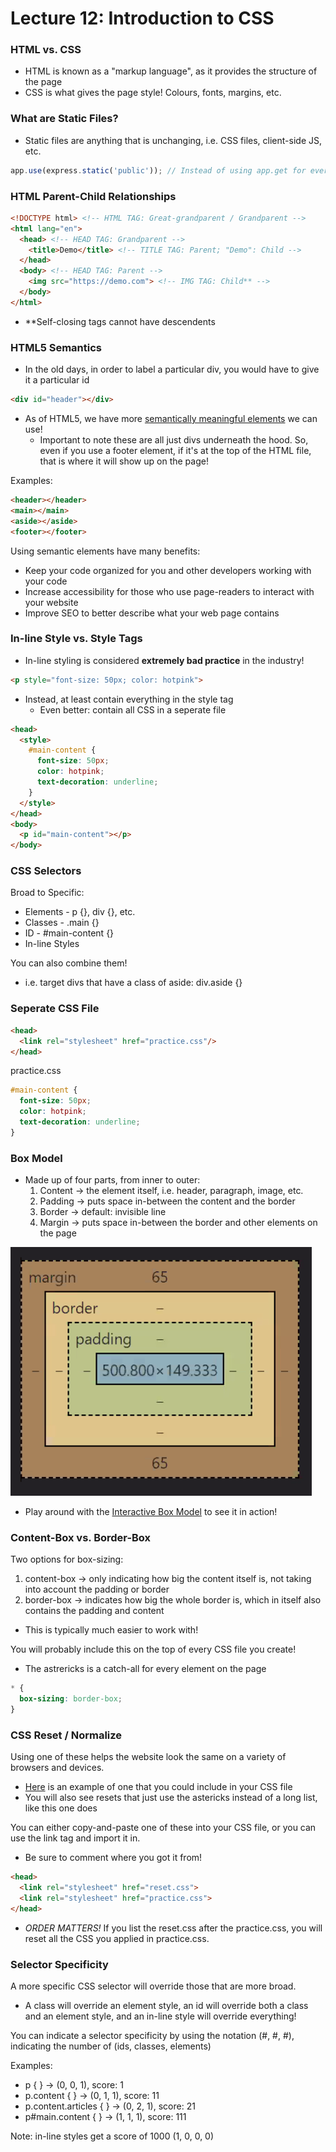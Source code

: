 # Lecture 12: Introduction to CSS

### HTML vs. CSS
* HTML is known as a "markup language", as it provides the structure of the page
* CSS is what gives the page style! Colours, fonts, margins, etc.


### What are Static Files?
* Static files are anything that is unchanging, i.e. CSS files, client-side JS, etc.
```js
app.use(express.static('public')); // Instead of using app.get for every static file, you can add this line and Express will bring them all in! This automatically includes index.html.
```

### HTML Parent-Child Relationships
```html
<!DOCTYPE html> <!-- HTML TAG: Great-grandparent / Grandparent -->
<html lang="en">
  <head> <!-- HEAD TAG: Grandparent -->
    <title>Demo</title> <!-- TITLE TAG: Parent; "Demo": Child -->
  </head>
  <body> <!-- HEAD TAG: Parent -->
    <img src="https://demo.com"> <!-- IMG TAG: Child** -->
  </body>
</html>
```

* **Self-closing tags cannot have descendents 

### HTML5 Semantics
* In the old days, in order to label a particular div, you would have to give it a particular id

```html
<div id="header"></div>
```

* As of HTML5, we have more [semantically meaningful elements](https://www.w3schools.com/html/html5_semantic_elements.asp) we can use!
  * Important to note these are all just divs underneath the hood. So, even if you use a footer element, if it's at the top of the HTML file, that is where it will show up on the page!

Examples:
```html
<header></header>
<main></main>
<aside></aside>
<footer></footer>
```

Using semantic elements have many benefits:
  * Keep your code organized for you and other developers working with your code
  * Increase accessibility for those who use page-readers to interact with your website
  * Improve SEO to better describe what your web page contains

### In-line Style vs. Style Tags
* In-line styling is considered **extremely bad practice** in the industry!

```html
<p style="font-size: 50px; color: hotpink">
```

* Instead, at least contain everything in the style tag
  * Even better: contain all CSS in a seperate file

```html
<head>
  <style>
    #main-content {
      font-size: 50px;
      color: hotpink;
      text-decoration: underline;
    }
  </style>
</head>
<body>
  <p id="main-content"></p>
</body>
```

### CSS Selectors 
Broad to Specific:
* Elements - p {}, div {}, etc.
* Classes - .main {}
* ID - #main-content {}
* In-line Styles

You can also combine them!
* i.e. target divs that have a class of aside: div.aside {}

### Seperate CSS File
```html
<head>
  <link rel="stylesheet" href="practice.css"/>
</head>
```

practice.css
```css
#main-content {
  font-size: 50px;
  color: hotpink;
  text-decoration: underline;
}
```

### Box Model
* Made up of four parts, from inner to outer:
  1. Content &rarr; the element itself, i.e. header, paragraph, image, etc.
  2. Padding &rarr; puts space in-between the content and the border
  3. Border &rarr; default: invisible line
  4. Margin &rarr; puts space in-between the border and other elements on the page

!["Screenshot of Box Model as seen from the DevTools"](../images/Week_8_Box_Model.png)

* Play around with the [Interactive Box Model](http://guyroutledge.github.io/box-model/) to see it in action!

### Content-Box vs. Border-Box
Two options for box-sizing:
1. content-box &rarr; only indicating how big the content itself is, not taking into account the padding or border
2. border-box &rarr; indicates how big the whole border is, which in itself also contains the padding and content
  * This is typically much easier to work with!

You will probably include this on the top of every CSS file you create!
  * The astrericks is a catch-all for every element on the page
```css
* {
  box-sizing: border-box;
}
```

### CSS Reset / Normalize
Using one of these helps the website look the same on a variety of browsers and devices.
* [Here](https://meyerweb.com/eric/tools/css/reset/) is an example of one that you could include in your CSS file
* You will also see resets that just use the astericks instead of a long list, like this one does

You can either copy-and-paste one of these into your CSS file, or you can use the link tag and import it in. 
* Be sure to comment where you got it from!

```html
<head>
  <link rel="stylesheet" href="reset.css">
  <link rel="stylesheet" href="practice.css">
</head>
```

* *ORDER MATTERS!* If you list the reset.css after the practice.css, you will reset all the CSS you applied in practice.css.

### Selector Specificity
A more specific CSS selector will override those that are more broad.
* A class will override an element style, an id will override both a class and an element style, and an in-line style will override everything!

You can indicate a selector specificity by using the notation (#, #, #), indicating the number of (ids, classes, elements)

Examples:
* p { } &rarr; (0, 0, 1), score: 1
* p.content { } &rarr; (0, 1, 1), score: 11
* p.content.articles { } &rarr; (0, 2, 1), score: 21
* p#main.content { } &rarr; (1, 1, 1), score: 111

Note: in-line styles get a score of 1000 (1, 0, 0, 0)